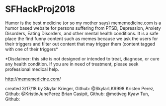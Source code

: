 # SFHackProj2018
Humor is the best medicine (or so my mother says) mememedicine.com is a humor based website for persons suffering from PTSD, Depression, Anxiety Disorders, Eating Disorders, and other mental health conditions. It is a safe place the find funny content such as memes because we ask the users for their triggers and filter out content that may trigger them (content tagged with one of their triggers*

*Disclaimer: this site is not designed or intended to treat, diagnose, or cure any health condition. If you are in need of treatment, please seek professional medical help.

http://mememedicine.com/

created 3/17/18 by
Skylar Krieger, Github: @SkylarLK9998
Kristen Perez, Github: @KristinJunePerez
Brian Casipit, Github: @motiveg
Kyaw Tun, Github:
